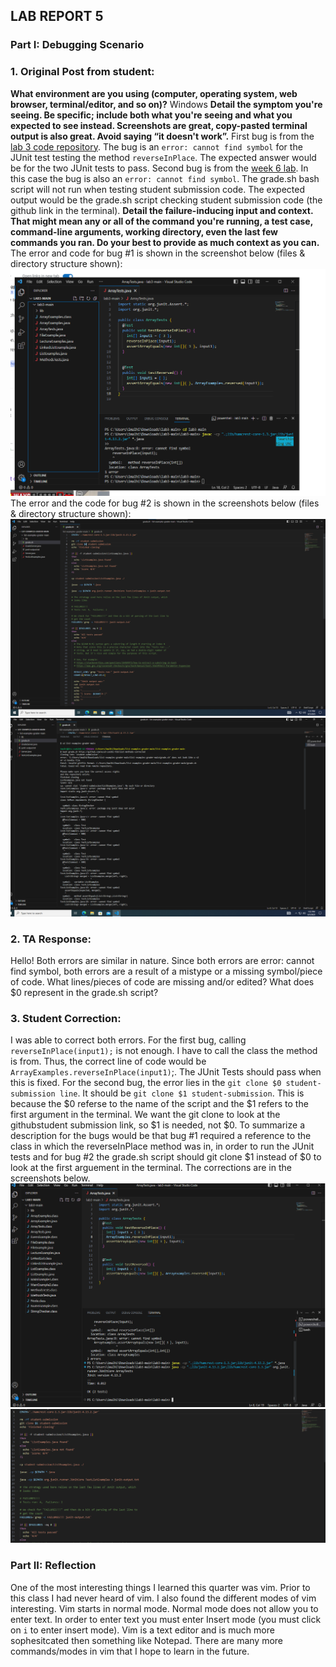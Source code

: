 ## LAB REPORT 5 ##
### Part I: Debugging Scenario ###
### 1. Original Post from student: ###
**What environment are you using (computer, operating system, web browser, terminal/editor, and so on)?**
Windows
**Detail the symptom you're seeing. Be specific; include both what you're seeing and what you expected to see instead. Screenshots are great, copy-pasted 
terminal output is also great. Avoid saying “it doesn't work”.**
First bug is from the [lab 3 code repository](https://github.com/ucsd-cse15l-w23/lab3). The bug is an `error: cannot find symbol` for the JUnit test testing the 
method `reverseInPlace`. The expected answer would be for the two JUnit tests to pass.
Second bug is from the [week 6 lab](https://github.com/ucsd-cse15l-s23/list-examples-grader). In this case the bug is also an `error: cannot find symbol`. The 
grade.sh bash script will not run when testing student submission code. The expected output would be the grade.sh script checking student submission code
(the github link in the terminal). 
**Detail the failure-inducing input and context. That might mean any or all of the command you're running, a test case, command-line arguments, working 
directory, even the last few commands you ran. Do your best to provide as much context as you can.**
The error and code for bug #1 is shown in the screenshot below (files & directory structure shown):
![Screenshot1](screenshotA.png)
The error and the code for bug #2 is shown in the screenshots below (files & directory structure shown):
![Screenshot2](screenshotD.png)
![Screenshot3](screenshotE.png)
### 2. TA Response: ###
Hello! Both errors are similar in nature. Since both errors are error: cannot find symbol, both errors are a result of a mistype or a missing symbol/piece of 
code. What lines/pieces of code are missing and/or edited? What does $0 represent in the grade.sh script?
### 3. Student Correction: ###
I was able to correct both errors. For the first bug, calling `reverseInPlace(input1);` is not enough. I have to call the class the method is from. Thus, the correct line of code would be `ArrayExamples.reverseInPlace(input1)`;. The JUnit Tests should pass when this is fixed.
For the second bug, the error lies in the `git clone $0 student-submission line`. It should be `git clone $1 student-submission`. This is because the 
$0 referse to the name of the script and the $1 refers to the first argument in the terminal. We want the git clone to look at the githubstudent submission link, 
so $1 is needed, not $0.
To summarize a description for the bugs would be that bug #1 required a reference to the class in which the
reverseInPlace method was in, in order to run the JUnit tests and for bug #2 the grade.sh script should git clone $1 instead of $0 to look at the first 
arguement in the terminal.
The corrections are in the screenshots below.
![Screenshot4](screenshotC.png)
![Screenshot5](screenshotF.png)
### Part II: Reflection ###
One of the most interesting things I learned this quarter was vim. Prior to this class I had never heard of vim. I also found the different modes
of vim interesting. Vim starts in normal mode. Normal mode does not allow you to enter text. In order to enter text you must enter Insert mode (you must
click on `i` to enter insert mode). Vim is a text editor and is much more sophesitcated then something like Notepad. There are many more
commands/modes in vim that I hope to learn in the future.
